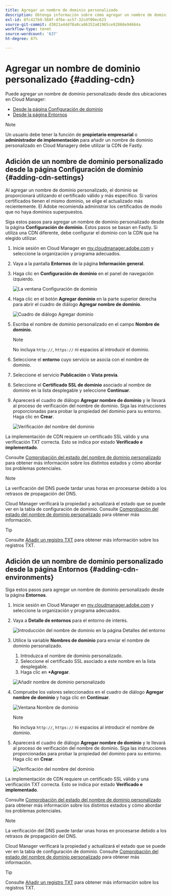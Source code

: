 ```yaml
---
title: Agregar un nombre de dominio personalizado
description: Obtenga información sobre cómo agregar un nombre de dominio personalizado mediante Cloud Manager.
exl-id: 0fc427b9-560f-4f6e-ac57-32cdf09ec623
source-git-commit: d3021a4dd78a0ca86352a81965ce92868e94664a
workflow-type: tm+mt
source-wordcount: '637'
ht-degree: 87%

---
```


# Agregar un nombre de dominio personalizado {#adding-cdn}

Puede agregar un nombre de dominio personalizado desde dos ubicaciones en Cloud Manager:

* [Desde la página Configuración de dominio](#adding-cdn-settings)
* [Desde la página Entornos](#adding-cdn-environments)

>[!NOTE]
>
>Un usuario debe tener la función de **propietario empresarial** o **administrador de implementación** para añadir un nombre de dominio personalizado en Cloud Managery debe utilizar la CDN de Fastly.

## Adición de un nombre de dominio personalizado desde la página Configuración de dominio {#adding-cdn-settings}

Al agregar un nombre de dominio personalizado, el dominio se proporcionará utilizando el certificado válido y más específico. Si varios certificados tienen el mismo dominio, se elige el actualizado más recientemente. El Adobe recomienda administrar los certificados de modo que no haya dominios superpuestos.

Siga estos pasos para agregar un nombre de dominio personalizado desde la página **Configuración de dominio.** Estos pasos se basan en Fastly. Si utiliza una CDN diferente, debe configurar el dominio con la CDN que ha elegido utilizar.

1. Inicie sesión en Cloud Manager en [my.cloudmanager.adobe.com](https://my.cloudmanager.adobe.com/) y seleccione la organización y programa adecuados.

1. Vaya a la pantalla **Entornos** de la página **Información general**.

1. Haga clic en **Configuración de dominio** en el panel de navegación izquierdo.

   ![La ventana Configuración de dominio](/help/implementing/cloud-manager/assets/cdn/cdn-create.png)

1. Haga clic en el botón **Agregar dominio** en la parte superior derecha para abrir el cuadro de diálogo **Agregar nombre de dominio**.

   ![Cuadro de diálogo Agregar dominio](/help/implementing/cloud-manager/assets/cdn/add-cdn1.png)

1. Escriba el nombre de dominio personalizado en el campo **Nombre de dominio**.

   >[!NOTE]
   >
   >No incluya `http://`, `https://` ni espacios al introducir el dominio.

1. Seleccione el **entorno** cuyo servicio se asocia con el nombre de dominio.

1. Seleccione el servicio **Publicación** o **Vista previa**.

1. Seleccione el **Certificado SSL de dominio** asociado al nombre de dominio en la lista desplegable y seleccione **Continuar**.

1. Aparecerá el cuadro de diálogo **Agregar nombre de dominio** y le llevará al proceso de verificación del nombre de dominio. Siga las instrucciones proporcionadas para probar la propiedad del dominio para su entorno. Haga clic en **Crear**.

   ![Verificación del nombre del dominio](/help/implementing/cloud-manager/assets/cdn/cdn-create6.png)

La implementación de CDN requiere un certificado SSL válido y una verificación TXT correcta. Esto se indica por estado **Verificado e implementado**.

Consulte [Comprobación del estado del nombre de dominio personalizado](/help/implementing/cloud-manager/custom-domain-names/check-domain-name-status.md) para obtener más información sobre los distintos estados y cómo abordar los problemas potenciales.

>[!NOTE]
>
>La verificación del DNS puede tardar unas horas en procesarse debido a los retrasos de propagación del DNS.
>
>Cloud Manager verificará la propiedad y actualizará el estado que se puede ver en la tabla de configuración de dominio. Consulte [Comprobación del estado del nombre de dominio personalizado](/help/implementing/cloud-manager/custom-domain-names/check-domain-name-status.md) para obtener más información.

>[!TIP]
>
>Consulte [Añadir un registro TXT](/help/implementing/cloud-manager/custom-domain-names/add-text-record.md) para obtener más información sobre los registros TXT.

## Adición de un nombre de dominio personalizado desde la página Entornos {#adding-cdn-environments}

Siga estos pasos para agregar un nombre de dominio personalizado desde la página **Entornos**.

1. Inicie sesión en Cloud Manager en [my.cloudmanager.adobe.com](https://my.cloudmanager.adobe.com/) y seleccione la organización y programa adecuados.

1. Vaya a **Detalle de entornos** para el entorno de interés.

   ![Introducción del nombre de dominio en la página Detalles del entorno](/help/implementing/cloud-manager/assets/cdn/cdn-create4.png)

1. Utilice la variable **Nombres de dominio** para enviar el nombre de dominio personalizado.

   1. Introduzca el nombre de dominio personalizado.
   1. Seleccione el certificado SSL asociado a este nombre en la lista desplegable.
   1. Haga clic en **+Agregar**.

   ![Añadir nombre de dominio personalizado](/help/implementing/cloud-manager/assets/cdn/cdn-create3.png)

1. Compruebe los valores seleccionados en el cuadro de diálogo **Agregar nombre de dominio** y haga clic en **Continuar**.

   ![Ventana Nombre de dominio](/help/implementing/cloud-manager/assets/cdn/cdn-create5.png)

   >[!NOTE]
   >
   >No incluya `http://`, `https://` ni espacios al introducir el nombre de dominio.

1. Aparecerá el cuadro de diálogo **Agregar nombre de dominio** y le llevará al proceso de verificación del nombre de dominio. Siga las instrucciones proporcionadas para probar la propiedad del dominio para su entorno. Haga clic en **Crear**.

   ![Verificación del nombre del dominio](/help/implementing/cloud-manager/assets/cdn/cdn-create6.png)

La implementación de CDN requiere un certificado SSL válido y una verificación TXT correcta. Esto se indica por estado **Verificado e implementado**.

Consulte [Comprobación del estado del nombre de dominio personalizado](/help/implementing/cloud-manager/custom-domain-names/check-domain-name-status.md) para obtener más información sobre los distintos estados y cómo abordar los problemas potenciales.

>[!NOTE]
>
>La verificación del DNS puede tardar unas horas en procesarse debido a los retrasos de propagación del DNS.
>
>Cloud Manager verificará la propiedad y actualizará el estado que se puede ver en la tabla de configuración de dominio. Consulte [Comprobación del estado del nombre de dominio personalizado](/help/implementing/cloud-manager/custom-domain-names/check-domain-name-status.md) para obtener más información.

>[!TIP]
>
>Consulte [Añadir un registro TXT](/help/implementing/cloud-manager/custom-domain-names/add-text-record.md) para obtener más información sobre los registros TXT.
